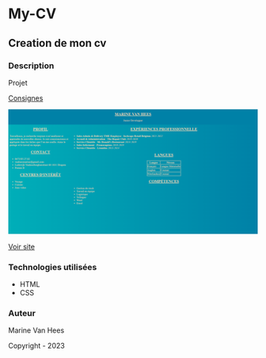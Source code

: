 # My-CV

## Creation de mon cv

### Description

Projet 

[Consignes](https://github.com/becodeorg/Swartz-8/blob/main/1.The-Field/8.Html-CSS/curriculum-vitae.adoc)

![image-site](/my-cv.png)

[Voir site](https://marinevh.github.io/My-CV/)

### Technologies utilisées

- HTML
- CSS

### Auteur
Marine Van Hees

Copyright - 2023
